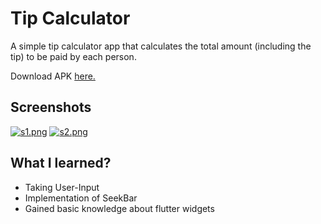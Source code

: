 
# Tip Calculator

A simple tip calculator app that calculates the total amount (including the tip) to be paid by each person.

Download APK [here.](https://drive.google.com/file/d/1x2QW3xW7lMVxQWyVMNPB-zBLSXizhyxJ/view?usp=sharing)


## Screenshots

[![s1.png](https://i.postimg.cc/8cYRrb1f/s1.png)](https://postimg.cc/wRhyCLR9) [![s2.png](https://i.postimg.cc/44vMD7Wv/s2.png)](https://postimg.cc/14tJ6th4)


  
## What I learned?

- Taking User-Input
- Implementation of SeekBar
- Gained basic knowledge about flutter widgets
